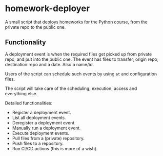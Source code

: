 # homework-deployer

A small script that deploys homeworks for the Python course, from the private repo to the public one.

## Functionality

A deployment event is when the required files get picked up from private repo, and put into the public one.
The event has files to transfer, origin repo, destination repo and a date. Also a name/id.

Users of the script can schedule such events by using `at` and configuration files.

The script will take care of the scheduling, execution, access and everything else.

Detailed functionalities:

- Register a deployment event.
- List all deployment events.
- Deregister a deployment event.
- Manually run a deployment event.
- Execute deployment events.
- Pull files from a (private) repository.
- Push files to a repository.
- Run CI/CD actions (this is more of a wish).